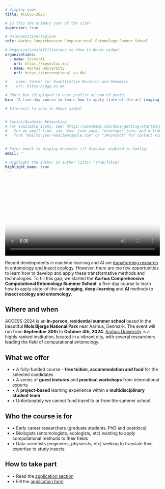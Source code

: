 ```yaml
---
# Display name
title: ACCESS-2025

# Is this the primary user of the site?
superuser: true

# Role/position/tagline
role: Aarhus Comprehensive Computational Entomology Summer School

# Organizations/Affiliations to show in About widget
organizations:
  - name: InsectAI
    url: https://insectai.eu/
  - name: Aarhus University
    url: https://international.au.dk/

#  - name: Center for Quantitative Genetics and Genomics
#    url: https://qgg.au.dk

# Short bio (displayed in user profile at end of posts)
bio: "A five-day course to learn how to apply state-of-the-art imaging, deep-learning and AI methods to insect ecology and entomology"

# Interests to show in About widget


# Social/Academic Networking
# For available icons, see: https://wowchemy.com/docs/getting-started/page-builder/#icons
#   For an email link, use "fas" icon pack, "envelope" icon, and a link in the
#   form "mailto:your-email@example.com" or "/#contact" for contact widget.

  
# Enter email to display Gravatar (if Gravatar enabled in Config)
email: ''

# Highlight the author in author lists? (true/false)
highlight_name: true
---
```




<video id="video" controls="controls" poster="video/placeholder.jpg" preload width="100%">
<source id="mp4" src="video/ACCESS-2025.mp4" type="video/mp4">
</video>

Recent developments in machine learning and AI are [transforming research in entomology and insect ecology](https://www.pnas.org/doi/10.1073/pnas.2002545117). However, there are too few opportunities to learn how to develop and apply these transformative methods and technologies.
To fill this gap, we started the **Aarhus  Comprehensive Computational Entomology Summer School**: a five-day course to learn how to apply state-of-the-art **imaging**, **deep-learning** and **AI** methods to **insect ecology and entomology**.

## Where and when
ACCESS-2024 is an **in-person, residential summer school** based in the beautiful **Mols Bjerge National Park** near Aarhus, Denmark. The event will run from **September 30th** to **October 4th, 2024**. [Aarhus University](https://international.au.dk/) is a highly ranked institution, located in a vibrant city, with several researchers leading the field of computational entomology.

## What we offer
* • A fully-funded course - **free tuition, accommodation and food** for the selected candidates
* • A series of **guest lectures** and **practical workshops** from international experts
* • A **project-based** learning experience within a **multidisciplinary student team**
* • Unfortunately we cannot fund travel to or from the summer school

## Who the course is for
* • Early career researchers (graduate students, PhD and postdocs)
* • Biologists (entomologists, ecologists, etc) wanting to apply computational methods to their fields
* • Data scientists (engineers, physicists, etc) seeking to translate their expertise to study insects

## How to take part
* • Read the [application section](#application)
* • Fill the [application form](https://forms.gle/5nepSFsC4tcBWbG88)
